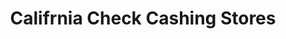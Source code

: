---
title: Califrnia Check Cashing Stores
slug: califrnia-check-cashing-stores
updated-on: '2024-05-30T13:44:31.749Z'
created-on: '2024-05-30T13:41:46.671Z'
published-on: '2024-05-30T13:54:32.469Z'
f_city-state-2:
- cms/city/brea-ca.md
- cms/city/oroville-ca.md
- cms/city/hayward-ca.md
- cms/city/berkeley-ca.md
- cms/city/concord-ca.md
- cms/city/alameda-ca.md
- cms/city/oakland-ca.md
f_locations:
- cms/payday-loan/califrnia-check-cashing-stores-5963.md
- cms/payday-loan/califrnia-check-cashing-stores-5964.md
- cms/payday-loan/califrnia-check-cashing-stores-5965.md
- cms/payday-loan/califrnia-check-cashing-stores-5966.md
- cms/payday-loan/califrnia-check-cashing-stores-5967.md
- cms/payday-loan/califrnia-check-cashing-stores-5968.md
- cms/payday-loan/califrnia-check-cashing-stores-5969.md
f_states:
- cms/state/california.md
layout: '[company].html'
tags: company
---